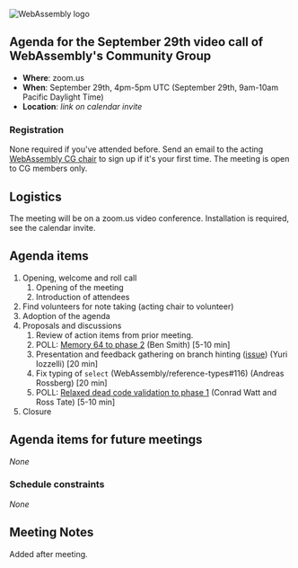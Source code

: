 ![WebAssembly logo](/images/WebAssembly.png)

## Agenda for the September 29th video call of WebAssembly's Community Group

- **Where**: zoom.us
- **When**: September 29th, 4pm-5pm UTC (September 29th, 9am-10am Pacific Daylight Time)
- **Location**: *link on calendar invite*

### Registration

None required if you've attended before. Send an email to the acting [WebAssembly CG chair](mailto:webassembly-cg-chair@chromium.org)
to sign up if it's your first time. The meeting is open to CG members only.

## Logistics

The meeting will be on a zoom.us video conference.
Installation is required, see the calendar invite.

## Agenda items

1. Opening, welcome and roll call
    1. Opening of the meeting
    1. Introduction of attendees
1. Find volunteers for note taking (acting chair to volunteer)
1. Adoption of the agenda
1. Proposals and discussions
    1. Review of action items from prior meeting.
    1. POLL: [Memory 64 to phase 2](https://github.com/webassembly/memory64) (Ben Smith) [5-10 min]
    1. Presentation and feedback gathering on branch hinting ([issue](https://github.com/WebAssembly/design/issues/1363)) (Yuri Iozzelli) [20 min]
    1. Fix typing of `select` (WebAssembly/reference-types#116) (Andreas Rossberg) [20 min]
    1. POLL: [Relaxed dead code validation to phase 1](https://github.com/WebAssembly/design/issues/1379) (Conrad Watt and Ross Tate) [5-10 min]
1. Closure

## Agenda items for future meetings

*None*

### Schedule constraints

*None*

## Meeting Notes

Added after meeting.
